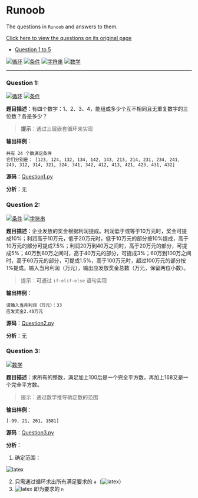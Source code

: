 # Runoob
The questions in `Runoob` and answers to them.

[Click here to view the questions on its original page](https://www.runoob.com/python/python-100-examples.html)

+ [Question 1 to 5](#question-1) 

[![`循环`](https://img.shields.io/badge/-%E5%BE%AA%E7%8E%AF-brightgreen)](https://www.runoob.com/python3/python3-loop.html)
[![`条件`](https://img.shields.io/badge/-%E6%9D%A1%E4%BB%B6-yellow)](https://www.runoob.com/python3/python3-conditional-statements.html)
[![`字符串`](https://img.shields.io/badge/-%E5%AD%97%E7%AC%A6%E4%B8%B2-red)](https://www.runoob.com/python3/python3-string.html)
[![`数学`](https://img.shields.io/badge/-%E6%95%B0%E5%AD%A6-blue)](123)

------

### Question 1:

[![`循环`](https://img.shields.io/badge/-%E5%BE%AA%E7%8E%AF-brightgreen)](https://www.runoob.com/python3/python3-loop.html)
[![`条件`](https://img.shields.io/badge/-%E6%9D%A1%E4%BB%B6-yellow)](https://www.runoob.com/python3/python3-conditional-statements.html)

**题目描述**：有四个数字：1、2、3、4，能组成多少个互不相同且无重复数字的三位数？各是多少？

> **提示**：通过三层嵌套循环来实现

**输出样例**：

```
共有 24 个数满足条件
它们分别是： [123, 124, 132, 134, 142, 143, 213, 214, 231, 234, 241, 243, 312, 314, 321, 324, 341, 342, 412, 413, 421, 423, 431, 432]
```

**源码**：[Question1.py](https://github.com/asmld/Python/blob/master/Runoob/Question1.py)

**分析**：无

### Question 2:

[![`条件`](https://img.shields.io/badge/-%E6%9D%A1%E4%BB%B6-yellow)](https://www.runoob.com/python3/python3-conditional-statements.html)
[![`字符串`](https://img.shields.io/badge/-%E5%AD%97%E7%AC%A6%E4%B8%B2-red)](https://www.runoob.com/python3/python3-string.html)

**题目描述**：企业发放的奖金根据利润提成。利润低于或等于10万元时，奖金可提成10%；利润高于10万元，低于20万元时，低于10万元的部分按10%提成，高于10万元的部分可提成7.5%；利润20万到40万之间时，高于20万元的部分，可提成5%；40万到60万之间时，高于40万元的部分，可提成3%；60万到100万之间时，高于60万元的部分，可提成1.5%，高于100万元时，超过100万元的部分按1%提成。输入当月利润（万元），输出应发放奖金总数（万元，保留两位小数）。

> 提示：可通过 `if-elif-else` 语句实现

**输出样例**：

```
请输入当月利润（万元）：33
应发奖金2.40万元
```

**源码**：[Question2.py](https://github.com/asmld/Python/blob/master/Runoob/Question2.py)

**分析**：无

### Question 3:

[![`数学`](https://img.shields.io/badge/-%E6%95%B0%E5%AD%A6-blue)](123)

**题目描述**：求所有的整数，满足加上100后是一个完全平方数，再加上168又是一个完全平方数。

> 提示：通过数学推导确定数的范围

**输出样例**：

```
[-99, 21, 261, 1581]
```

**源码**：[Question3.py](https://github.com/asmld/Python/blob/master/Runoob/Question3.py)

**分析**：

1. 确定范围：

![latex](https://latex.codecogs.com/svg.image?n&plus;100=a^2,n&plus;268=b^2\,\Rightarrow\,&space;b^2-a^2=168\\\Rightarrow&space;b>a\,\Rightarrow&space;\,b\geq&space;a&plus;1\\\Rightarrow&space;\,168=b^2-a^2\geq(a&plus;1)^2-a^2=2a&plus;1\\\Rightarrow&space;\,a<84)

2. 只需通过循环求出所有满足要求的 `a`（![latex](https://latex.codecogs.com/svg.image?\inline&space;\sqrt{a^2&plus;168}\in&space;\mathbb{Z})） 
3. ![latex](https://latex.codecogs.com/svg.image?\inline&space;a^2-100) 即为要求的 `n`

